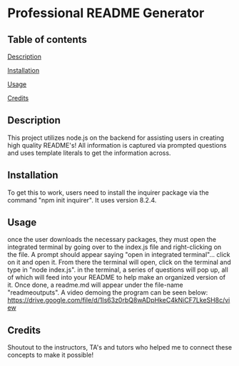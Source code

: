# Professional README Generator

## Table of contents
 
[Description](#Description)

[Installation](#Installation)

[Usage](#Usage)

[Credits](#Credits)


## Description

This project utilizes node.js on the backend for assisting users in creating high quality README's! All information is captured via prompted questions and uses template literals to get the information across. 

## Installation 

To get this to work, users need to install the inquirer package via the command "npm init inquirer". It uses version 8.2.4.

## Usage

once the user downloads the necessary packages, they must open the integrated terminal by going over to the index.js file and right-clicking on the file. A prompt should appear saying "open in integrated terminal"... click on it and open it. From there the terminal will open, click on the terminal and type in "node index.js". in the terminal, a series of questions will pop up, all of which will feed into your README to help make an organized version of it. Once done, a readme.md will appear under the file-name "readmeoutputs". A video demoing the program can be seen below: 
https://drive.google.com/file/d/1Is63z0rbQ8wADpHkeC4kNiCF7LkeSH8c/view


## Credits
Shoutout to the instructors, TA's and tutors who helped me to connect these concepts to make it possible!

